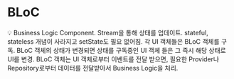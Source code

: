 # BLoC

<aside>
💡 Business Logic Component.
Stream을 통해 상태를 업데이트.
stateful, stateless 개념이 사라지고 setState도 필요 없어짐.
각 UI 객체들은 BLoC 객체를 구독.
BLoC 객체의 상태가 변경되면 상태를 구독중인 UI 객체 들은 그 즉시 해당 상태로 UI를 변경.
BLoC 객체는 UI 객체로부터 이벤트를 전달 받으면, 필요한 Provider나 Repository로부터 데이터를 전달받아서 Business Logic을 처리.

</aside>